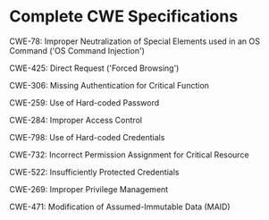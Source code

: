

# Complete CWE Specifications

CWE-78: Improper Neutralization of Special Elements used in an OS Command ('OS Command Injection')

CWE-425: Direct Request ('Forced Browsing')

CWE-306: Missing Authentication for Critical Function

CWE-259: Use of Hard-coded Password

CWE-284: Improper Access Control

CWE-798: Use of Hard-coded Credentials

CWE-732: Incorrect Permission Assignment for Critical Resource

CWE-522: Insufficiently Protected Credentials

CWE-269: Improper Privilege Management

CWE-471: Modification of Assumed-Immutable Data (MAID)